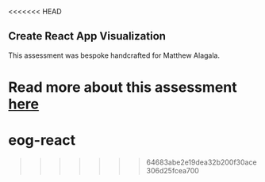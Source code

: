 <<<<<<< HEAD
## Create React App Visualization

This assessment was bespoke handcrafted for Matthew Alagala.

Read more about this assessment [here](https://react.eogresources.com)
=======
# eog-react
>>>>>>> 64683abe2e19dea32b200f30ace306d25fcea700
